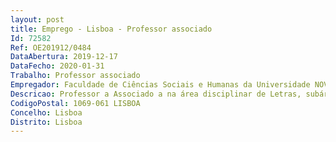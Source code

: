 ```yaml
--- 
layout: post
title: Emprego - Lisboa - Professor associado
Id: 72582
Ref: OE201912/0484
DataAbertura: 2019-12-17
DataFecho: 2020-01-31
Trabalho: Professor associado
Empregador: Faculdade de Ciências Sociais e Humanas da Universidade NOVA de Lisboa - NOVA School of Social Scien
Descricao: Professor a Associado a na área disciplinar de Letras, subáreas de Estudos Franceses e Italianos e Estudos Literários e de (Inter )Culturais Ingleses e Norte Americanos
CodigoPostal: 1069-061 LISBOA
Concelho: Lisboa
Distrito: Lisboa
--- 
```

